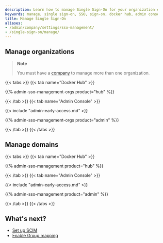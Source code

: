 ```yaml
---
description: Learn how to manage Single Sign-On for your organization or company.
keywords: manage, single sign-on, SSO, sign-on, docker hub, admin console, admin, security
title: Manage Single Sign-On
aliases:
- /admin/company/settings/sso-management/
- /single-sign-on/manage/
---
```


## Manage organizations

> **Note**
>
> You must have a [company](/admin/company/) to manage more than one organization.

{{< tabs >}}
{{< tab name="Docker Hub" >}}

{{% admin-sso-management-orgs product="hub" %}}

{{< /tab >}}
{{< tab name="Admin Console" >}}

{{< include "admin-early-access.md" >}}

{{% admin-sso-management-orgs product="admin" %}}

{{< /tab >}}
{{< /tabs >}}

## Manage domains

{{< tabs >}}
{{< tab name="Docker Hub" >}}

{{% admin-sso-management product="hub" %}}

{{< /tab >}}
{{< tab name="Admin Console" >}}

{{< include "admin-early-access.md" >}}

{{% admin-sso-management product="admin" %}}

{{< /tab >}}
{{< /tabs >}}

## What's next?

- [Set up SCIM](../../scim.md)
- [Enable Group mapping](../../group-mapping.md)

